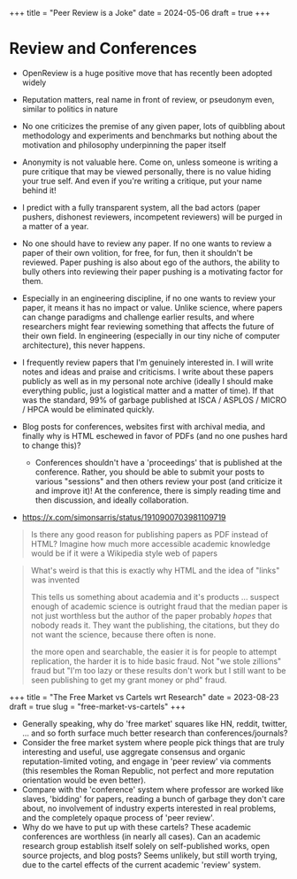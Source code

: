 +++
title = "Peer Review is a Joke"
date = 2024-05-06
draft = true
+++

# Review and Conferences

- OpenReview is a huge positive move that has recently been adopted widely
- Reputation matters, real name in front of review, or pseudonym even, similar to politics in nature
- No one criticizes the premise of any given paper, lots of quibbling about methodology and experiments and benchmarks but nothing about the motivation and philosophy underpinning the paper itself
- Anonymity is not valuable here. Come on, unless someone is writing a pure critique that may be viewed personally, there is no value hiding your true self. And even if you're writing a critique, put your name behind it!
- I predict with a fully transparent system, all the bad actors (paper pushers, dishonest reviewers, incompetent reviewers) will be purged in a matter of a year.

- No one should have to review any paper. If no one wants to review a paper of their own volition, for free, for fun, then it shouldn't be reviewed. Paper pushing is also about ego of the authors, the ability to bully others into reviewing their paper pushing is a motivating factor for them.
- Especially in an engineering discipline, if no one wants to review your paper, it means it has no impact or value. Unlike science, where papers can change paradigms and challenge earlier results, and where researchers might fear reviewing something that affects the future of their own field. In engineering (especially in our tiny niche of computer architecture), this never happens.
- I frequently review papers that I'm genuinely interested in. I will write notes and ideas and praise and criticisms. I write about these papers publicly as well as in my personal note archive (ideally I should make everything public, just a logistical matter and a matter of time). If that was the standard, 99% of garbage published at ISCA / ASPLOS / MICRO / HPCA would be eliminated quickly.

- Blog posts for conferences, websites first with archival media, and finally why is HTML eschewed in favor of PDFs (and no one pushes hard to change this)?
  - Conferences shouldn't have a 'proceedings' that is published at the conference. Rather, you should be able to submit your posts to various "sessions" and then others review your post (and criticize it and improve it)! At the conference, there is simply reading time and then discussion, and ideally collaboration.

- https://x.com/simonsarris/status/1910900703981109719

> Is there any good reason for publishing papers as PDF instead of HTML? Imagine how much more accessible academic knowledge would be if it were a Wikipedia style web of papers

> What's weird is that this is exactly why HTML and the idea of "links" was invented
>
> This tells us something about academia and it's products
> ...
> suspect enough of academic science is outright fraud that the median paper is not just worthless but the author of the paper probably *hopes* that nobody reads it. They want the publishing, the citations, but they do not want the science, because there often is none.
>
> the more open and searchable, the easier it is for people to attempt replication, the harder it is to hide basic fraud. Not "we stole zillions" fraud but "I'm too lazy or these results don't work but I still want to be seen publishing to get my grant money or phd" fraud.

+++
title = "The Free Market vs Cartels wrt Research"
date = 2023-08-23
draft = true
slug = "free-market-vs-cartels"
+++

- Generally speaking, why do 'free market' squares like HN, reddit, twitter, ... and so forth surface much better research than conferences/journals?
- Consider the free market system where people pick things that are truly interesting and useful, use aggregate consensus and organic reputation-limited voting, and engage in 'peer review' via comments (this resembles the Roman Republic, not perfect and more reputation orientation would be even better).
- Compare with the 'conference' system where professor are worked like slaves, 'bidding' for papers, reading a bunch of garbage they don't care about, no involvement of industry experts interested in real problems, and the completely opaque process of 'peer review'.
- Why do we have to put up with these cartels? These academic conferences are worthless (in nearly all cases). Can an academic research group establish itself solely on self-published works, open source projects, and blog posts? Seems unlikely, but still worth trying, due to the cartel effects of the current academic 'review' system.
